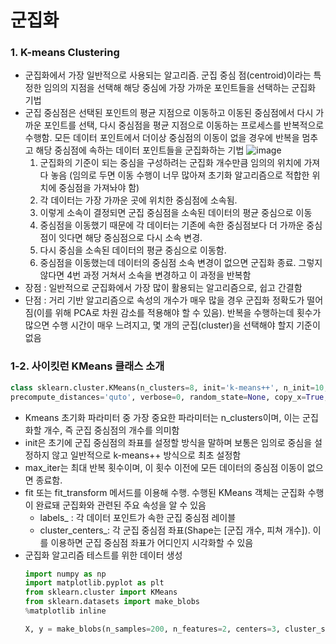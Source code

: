 군집화
======

### 1. K-means Clustering
- 군집화에서 가장 일반적으로 사용되는 알고리즘. 군집 중심 점(centroid)이라는 특정한 임의의 지점을 선택해 해당 중심에 가장 가까운 포인트들을 선택하는 군집화 기법
- 군집 중심점은 선택된 포인트의 평균 지점으로 이동하고 이동된 중심점에서 다시 가까운 포인트를 선택, 다시 중심점을 평균 지점으로 이동하는 프로세스를 반복적으로 수행함. 모든 데이터 포인트에서 더이상 중심점의 이동이 없을 경우에 반복을 멈추고 해당 중심점에 속하는 데이터 포인트들을 군집화하는 기법
  ![image](https://github.com/seungye-kwak/til_log/assets/112370282/ff2ebf14-bcbf-455f-96f2-0aa1eb1f4f4d)
  1) 군집화의 기준이 되는 중심을 구성하려는 군집화 개수만큼 임의의 위치에 가져다 놓음 (임의로 두면 이동 수행이 너무 많아져 초기화 알고리즘으로 적합한 위치에 중심점을 가져놔야 함)
  2) 각 데이터는 가장 가까운 곳에 위치한 중심점에 소속됨.
  3) 이렇게 소속이 결정되면 군집 중심점을 소속된 데이터의 평균 중심으로 이동
  4) 중심점을 이동했기 때문에 각 데이터는 기존에 속한 중심점보다 더 가까운 중심점이 잇다면 해당 중심점으로 다시 소속 변경.
  5) 다시 중심을 소속된 데이터의 평균 중심으로 이동함.
  6) 중심점을 이동했는데 데이터의 중심점 소속 변경이 없으면 군집화 종료. 그렇지 않다면 4번 과정 거쳐서 소속을 변경하고 이 과정을 반복함
- 장점 : 일반적으로 군집화에서 가장 많이 활용되는 알고리즘으로, 쉽고 간결함
- 단점 : 거리 기반 알고리즘으로 속성의 개수가 매우 많을 경우 군집화 정확도가 떨어짐(이를 위해 PCA로 차원 감소를 적용해야 할 수 있음). 반복을 수행하는데 횟수가 많으면 수행 시간이 매우 느려지고, 몇 개의 군집(cluster)을 선택해야 할지 기준이 없음

### 1-2. 사이킷런 KMeans 클래스 소개
```python
class sklearn.cluster.KMeans(n_clusters=8, init='k-means++', n_init=10, max_iter=300, tol=0.0001,
precompute_distances='quto', verbose=0, random_state=None, copy_x=True, n_jobs=1, algorithm='auto')
```
- Kmeans 초기화 파라미터 중 가장 중요한 파라미터는 n_clusters이며, 이는 군집화할 개수, 즉 군집 중심점의 개수를 의미함
- init은 초기에 군집 중심점의 좌표를 설정할 방식을 말하며 보통은 임의로 중심을 설정하지 않고 일반적으로 k-means++ 방식으로 최초 설정함
- max_iter는 최대 반복 횟수이며, 이 횟수 이전에 모든 데이터의 중심점 이동이 없으면 종료함.
- fit 또는 fit_transform 메서드를 이용해 수행. 수행된 KMeans 객체는 군집화 수행이 완료돼 군집화와 관련된 주요 속성을 알 수 있음
  + labels_ : 각 데이터 포인트가 속한 군집 중심점 레이블
  + cluster_centers_: 각 군집 중심점 좌표(Shape는 [군집 개수, 피쳐 개수]). 이를 이용하면 군집 중심점 좌표가 어디인지 시각화할 수 있음
- 군집화 알고리즘 테스트를 위한 데이터 생성
  ```python
  import numpy as np
  import matplotlib.pyplot as plt
  from sklearn.cluster import KMeans
  from sklearn.datasets import make_blobs
  %matplotlib inline

  X, y = make_blobs(n_samples=200, n_features=2, centers=3, cluster_std=0.8, random_state=0)
  ```
